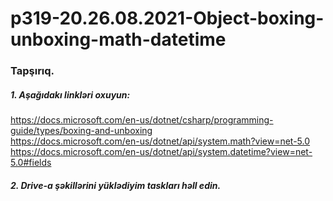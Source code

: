 # p319-20.26.08.2021-Object-boxing-unboxing-math-datetime



### Tapşırıq.



##### 1. Aşağıdakı linkləri oxuyun:
https://docs.microsoft.com/en-us/dotnet/csharp/programming-guide/types/boxing-and-unboxing<br />
https://docs.microsoft.com/en-us/dotnet/api/system.math?view=net-5.0<br />
https://docs.microsoft.com/en-us/dotnet/api/system.datetime?view=net-5.0#fields<br />


##### 2. Drive-a şəkillərini yüklədiyim taskları həll edin.
